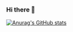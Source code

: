 ### Hi there 👋


[![Anurag's GitHub stats](https://github-readme-stats.vercel.app/api?username=alikonar)](https://github.com/anuraghazra/github-readme-stats)


